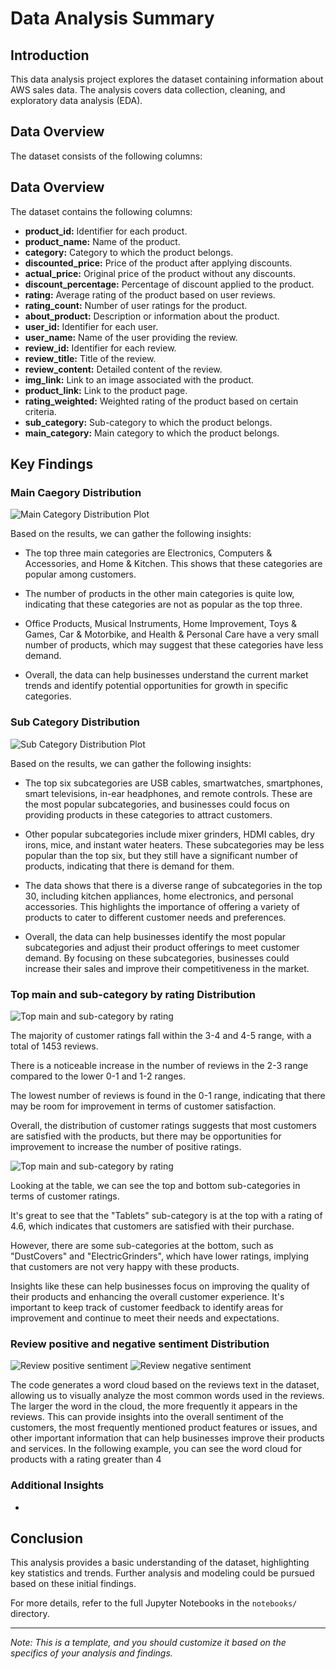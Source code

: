 # Data Analysis Summary

## Introduction
This data analysis project explores the dataset containing information about AWS sales data. The analysis covers data collection, cleaning, and exploratory data analysis (EDA).

## Data Overview
The dataset consists of the following columns:
## Data Overview

The dataset contains the following columns:

- **product_id:** Identifier for each product.
- **product_name:** Name of the product.
- **category:** Category to which the product belongs.
- **discounted_price:** Price of the product after applying discounts.
- **actual_price:** Original price of the product without any discounts.
- **discount_percentage:** Percentage of discount applied to the product.
- **rating:** Average rating of the product based on user reviews.
- **rating_count:** Number of user ratings for the product.
- **about_product:** Description or information about the product.
- **user_id:** Identifier for each user.
- **user_name:** Name of the user providing the review.
- **review_id:** Identifier for each review.
- **review_title:** Title of the review.
- **review_content:** Detailed content of the review.
- **img_link:** Link to an image associated with the product.
- **product_link:** Link to the product page.
- **rating_weighted:** Weighted rating of the product based on certain criteria.
- **sub_category:** Sub-category to which the product belongs.
- **main_category:** Main category to which the product belongs.

## Key Findings

### Main Caegory Distribution
![Main Category Distribution Plot](figures/main_category_product_distribution.png)



Based on the results, we can gather the following insights:

- The top three main categories are Electronics, Computers & Accessories, and Home & Kitchen. This shows that these categories are popular among customers.

- The number of products in the other main categories is quite low, indicating that these categories are not as popular as the top three.

- Office Products, Musical Instruments, Home Improvement, Toys & Games, Car & Motorbike, and Health & Personal Care have a very small number of products, which may suggest that these categories have less demand.

- Overall, the data can help businesses understand the current market trends and identify potential opportunities for growth in specific categories.



### Sub Category Distribution
![Sub Category Distribution Plot](figures/last_category_product_distribution.png)

Based on the results, we can gather the following insights:

- The top six subcategories are USB cables, smartwatches, smartphones, smart televisions, in-ear headphones, and remote controls. These are the most popular subcategories, and businesses could focus on providing products in these categories to attract customers.

- Other popular subcategories include mixer grinders, HDMI cables, dry irons, mice, and instant water heaters. These subcategories may be less popular than the top six, but they still have a significant number of products, indicating that there is demand for them.

- The data shows that there is a diverse range of subcategories in the top 30, including kitchen appliances, home electronics, and personal accessories. This highlights the importance of offering a variety of products to cater to different customer needs and preferences.

- Overall, the data can help businesses identify the most popular subcategories and adjust their product offerings to meet customer demand. By focusing on these subcategories, businesses could increase their sales and improve their competitiveness in the market.

### Top main and sub-category by rating Distribution
![Top main and sub-category by rating](figures/top_main_category_product_distribution.png)


The majority of customer ratings fall within the 3-4 and 4-5 range, with a total of 1453 reviews.

There is a noticeable increase in the number of reviews in the 2-3 range compared to the lower 0-1 and 1-2 ranges.

The lowest number of reviews is found in the 0-1 range, indicating that there may be room for improvement in terms of customer satisfaction.

Overall, the distribution of customer ratings suggests that most customers are satisfied with the products, but there may be opportunities for improvement to increase the number of positive ratings.

![Top main and sub-category by rating](figures/top_sub_category_product_distribution.png)


Looking at the table, we can see the top and bottom sub-categories in terms of customer ratings.

It's great to see that the "Tablets" sub-category is at the top with a rating of 4.6, which indicates that customers are satisfied with their purchase.

However, there are some sub-categories at the bottom, such as "DustCovers" and "ElectricGrinders", which have lower ratings, implying that customers are not very happy with these products.

Insights like these can help businesses focus on improving the quality of their products and enhancing the overall customer experience. It's important to keep track of customer feedback to identify areas for improvement and continue to meet their needs and expectations.

### Review positive and negative sentiment Distribution
![Review positive sentiment](figures/review_word_analaysis.png)
![Review negative sentiment](figures/review_negative_word_analaysis.png)

The code generates a word cloud based on the reviews text in the dataset, allowing us to visually analyze the most common words used in the reviews. The larger the word in the cloud, the more frequently it appears in the reviews. This can provide insights into the overall sentiment of the customers, the most frequently mentioned product features or issues, and other important information that can help businesses improve their products and services. In the following example, you can see the word cloud for products with a rating greater than 4

### Additional Insights
- 
## Conclusion
This analysis provides a basic understanding of the dataset, highlighting key statistics and trends. Further analysis and modeling could be pursued based on these initial findings.

For more details, refer to the full Jupyter Notebooks in the `notebooks/` directory.

---

*Note: This is a template, and you should customize it based on the specifics of your analysis and findings.*
